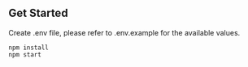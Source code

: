 ## Get Started

Create .env file, please refer to .env.example for the available values.

```
npm install
npm start
```
